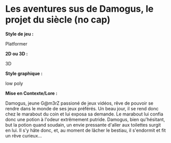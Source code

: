 # Les aventures sus de Damogus, le projet du siècle (no cap)

**Style de jeu :**

Platformer


**2D ou 3D :**

3D


**Style graphique :** 

low poly


**Mise en Contexte/Lore :**

Damogus, jeune G@m3rZ passioné de jeux vidéos, rêve de pouvoir se rendre dans le monde de ses jeux préférés.
Un beau jour, il se rend donc chez le marabout du coin et lui exposa sa demande. Le marabout lui confia donc une potion à l'odeur extrêmement putride.
Damogus, bien qu'hésitant, but la potion quand soudain, un envie pressante d'aller aux toilettes surgit en lui. Il s'y hâte donc, et, au moment de lâcher le bestiau,
il s'endormit et fit un rêve curieux... 